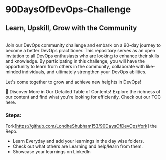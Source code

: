 # 90DaysOfDevOps-Challenge
<h2><b>Learn, Upskill, Grow with the Community</b></h2>

<br>Join our DevOps community challenge and embark on a 90-day journey to become a better DevOps practitioner. This repository serves as an open invitation to all DevOps enthusiasts who are looking to enhance their skills and knowledge. By participating in this challenge, you will have the opportunity to learn from others in the community, collaborate with like-minded individuals, and ultimately strengthen your DevOps abilities.

Let's come together to grow and achieve new heights in DevOps!

📖 Discover More in Our Detailed Table of Contents! Explore the richness of our content and find what you're looking for efficiently. Check out our TOC here.

<h3>Steps:</h3>

Fork[https://github.com/LondheShubham153/90DaysOfDevOps/fork] the Repo.
<ul>
<li>Learn Everyday and add your learnings in the day wise folders.</li>
<li>Check out what others are Learning and help/learn from them.</li>
<li>Showcase your learnings on LinkedIn</li>
</ul>
